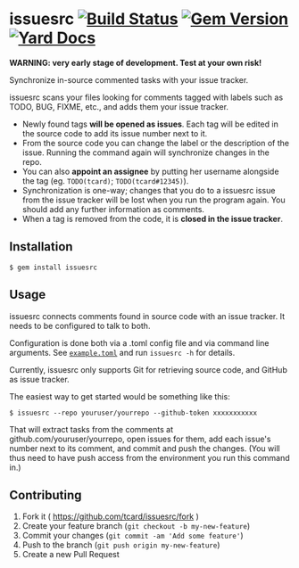 # issuesrc [![Build Status](https://secure.travis-ci.org/tcard/issuesrc.svg?branch=master)](http://travis-ci.org/tcard/issuesrc) [![Gem Version](https://badge.fury.io/rb/issuesrc.svg)](http://badge.fury.io/rb/issuesrc) [![Yard Docs](http://img.shields.io/badge/yard-docs-blue.svg)](http://www.rubydoc.info/github/tcard/issuesrc/master)

**WARNING: very early stage of development. Test at your own risk!**

Synchronize in-source commented tasks with your issue tracker.

issuesrc scans your files looking for comments tagged with labels such as TODO, BUG, FIXME, etc., and adds them your issue tracker.

* Newly found tags **will be opened as issues**. Each tag will be edited in the source code to add its issue number next to it.
* From the source code you can change the label or the description of the issue. Running the command again will synchronize changes in the repo.
* You can also **appoint an assignee** by putting her username alongside the tag (eg. `TODO(tcard)`; `TODO(tcard#12345)`).
* Synchronization is one-way; changes that you do to a issuesrc issue from the issue tracker will be lost when you run the program again. You should add any further information as comments.
* When a tag is removed from the code, it is **closed in the issue tracker**.

## Installation

    $ gem install issuesrc

## Usage

issuesrc connects comments found in source code with an issue tracker. It needs to be configured to talk to both.

Configuration is done both via a .toml config file and via command line arguments. See [`example.toml`](https://github.com/tcard/issuesrc/blob/master/example.toml) and run `issuesrc -h` for details.

Currently, issuesrc only supports Git for retrieving source code, and GitHub as issue tracker.

The easiest way to get started would be something like this:

    $ issuesrc --repo youruser/yourrepo --github-token xxxxxxxxxxx

That will extract tasks from the comments at github.com/youruser/yourrepo, open issues for them, add each issue's number next to its comment, and commit and push the changes. (You will thus need to have push access from the environment you run this command in.)

## Contributing

1. Fork it ( https://github.com/tcard/issuesrc/fork )
2. Create your feature branch (`git checkout -b my-new-feature`)
3. Commit your changes (`git commit -am 'Add some feature'`)
4. Push to the branch (`git push origin my-new-feature`)
5. Create a new Pull Request
